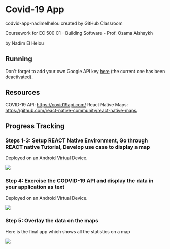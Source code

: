 # Covid-19 App
codvid-app-nadimelhelou created by GitHub Classroom

Coursework for EC 500 C1 - Building Software - Prof. Osama Alshaykh

by Nadim El Helou

## Running
Don't forget to add your own Google API key [here](https://github.com/BUEC500C1/codvid-app-nadimelhelou/blob/master/5.%20COVID-19%20Map%20App/android/app/src/main/AndroidManifest.xml#L28) (the current one has been deactivated).

## Resources
COVID-19 API: https://covid19api.com/
React Native Maps: https://github.com/react-native-community/react-native-maps

## Progress Tracking
### Steps 1-3: Setup REACT Native Environment, Go through REACT native Tutorial, Develop use case to display a map
Deployed on an Android Virtual Device.

![](media/map.png)

### Step 4: Exercise the CODVID-19 API and display the data in your application as text
Deployed on an Android Virtual Device.

![](media/covid19api.gif)

### Step 5: Overlay the data on the maps
Here is the final app which shows all the statistics on a map

![](media/finalapp.gif)
